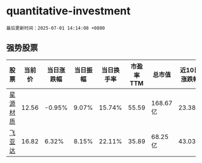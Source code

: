 # quantitative-investment

`最后更新时间：2025-07-01 14:14:08 +0800`

## 强势股票

|股票|当前价|当日涨跌幅|当日振幅|当日换手率|市盈率TTM|总市值|近10日涨跌幅|
|----|----|----|----|----|----|----|----|
|[星源材质](https://xueqiu.com/S/SZ300568)|12.56|-0.95%|9.07%|15.74%|55.59|168.67亿|23.38%|
|[飞亚达](https://xueqiu.com/S/SZ000026)|16.82|6.32%|8.15%|22.11%|35.89|68.25亿|43.03%|
